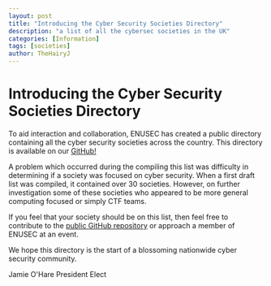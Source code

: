 ```yaml
---
layout: post
title: "Introducing the Cyber Security Societies Directory"
description: "a list of all the cybersec societies in the UK"
categories: [Information]
tags: [societies]
author: TheHairyJ
---
```

# Introducing the Cyber Security Societies Directory

To aid interaction and collaboration, ENUSEC has created a public directory containing all the cyber security societies across the country. This directory is available on our [GitHub!](https://github.com/ENUSEC/UK-University-CyberSec-Societies-Lookup)


A problem which occurred during the compiling this list was difficulty in determining if a society was focused on cyber security. When a first draft list was compiled, it contained over 30 societies. However, on further investigation some of these societies who appeared to be more general computing focused or simply CTF teams. 


If you feel that your society should be on this list, then feel free to contribute to the [public GitHub repository](https://github.com/ENUSEC/UK-University-CyberSec-Societies-Lookup) or approach a member of ENUSEC at an event.


We hope this directory is the start of a blossoming nationwide cyber security community.

Jamie O'Hare
President Elect
